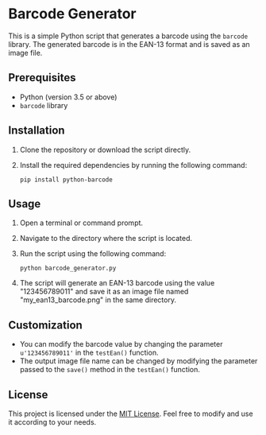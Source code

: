 # Barcode Generator

This is a simple Python script that generates a barcode using the `barcode` library. The generated barcode is in the EAN-13 format and is saved as an image file.

## Prerequisites

- Python (version 3.5 or above)
- `barcode` library

## Installation

1. Clone the repository or download the script directly.
2. Install the required dependencies by running the following command:

   ```
   pip install python-barcode
   ```

## Usage

1. Open a terminal or command prompt.
2. Navigate to the directory where the script is located.
3. Run the script using the following command:

   ```
   python barcode_generator.py
   ```

4. The script will generate an EAN-13 barcode using the value "123456789011" and save it as an image file named "my_ean13_barcode.png" in the same directory.

## Customization

- You can modify the barcode value by changing the parameter `u'123456789011'` in the `testEan()` function.
- The output image file name can be changed by modifying the parameter passed to the `save()` method in the `testEan()` function.

## License

This project is licensed under the [MIT License](LICENSE). Feel free to modify and use it according to your needs.
